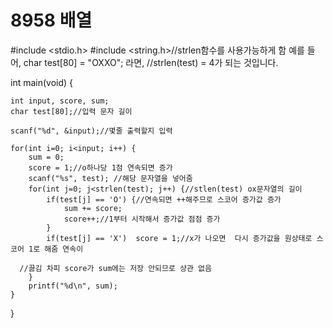 # 8958 배열

#include <stdio.h>
#include <string.h>//strlen함수를 사용가능하게 함 예를 들어, char test[80] = "OXXO"; 라면, //strlen(test) = 4가 되는 것입니다.

int main(void) {
    
    int input, score, sum;
    char test[80];//입력 문자 길이

    scanf("%d", &input);//몇줄 출력할지 입력

    for(int i=0; i<input; i++) {
        sum = 0;
        score = 1;//o하나당 1점 연속되면 증가
        scanf("%s", test); //해당 문자열을 넣어줌
        for(int j=0; j<strlen(test); j++) {//stlen(test) ox문자열의 길이 
            if(test[j] == 'O') {//연속되면 ++해주므로 스코어 증가값 증가 
                sum += score;
                score++;//1부터 시작해서 증가값 점점 증가
            }
            if(test[j] == 'X')  score = 1;//x가 나오면  다시 증가값을 원상태로 스코어 1로 해줌 연속이 

      //끓김 차피 score가 sum에는 저장 안되므로 상관 없음
        } 
        printf("%d\n", sum);
    }
}